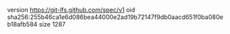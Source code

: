 version https://git-lfs.github.com/spec/v1
oid sha256:255b46ca1e6d086bea44000e2ad19b72147f9db0aacd651f0ba080eb18afb584
size 1287
